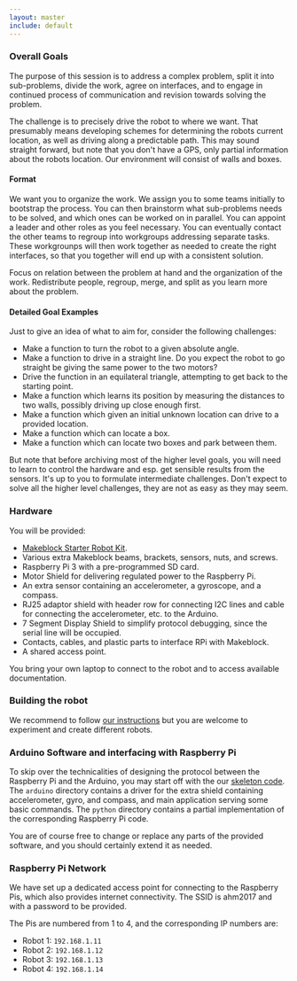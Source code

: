 ```yaml
---
layout: master
include: default
---
```


### Overall Goals

The purpose of this session is to address a complex problem, split it into
sub-problems, divide the work, agree on interfaces, and to engage in
continued process of communication and revision towards solving the
problem.

The challenge is to precisely drive the robot to where we want. That
presumably means developing schemes for determining the robots current location, as
well as driving along a predictable path. This may sound straight
forward, but note that you don't have a GPS, only partial information about
the robots location. Our environment will consist of walls and boxes.


#### Format

We want you to organize the work. We assign you to some teams initially to
bootstrap the process. You can then brainstorm what sub-problems needs to
be solved, and which ones can be worked on in parallel. You can appoint a
leader and other roles as you feel necessary. You can eventually contact
the other teams to regroup into workgroups addressing separate tasks. These
workgrounps will then work together as needed to create the right
interfaces, so that you together will end up with a consistent solution.

Focus on relation between the problem at hand and the organization of the
work. Redistribute people, regroup, merge, and split as you learn more
about the problem.


#### Detailed Goal Examples

Just to give an idea of what to aim for, consider the following challenges:

- Make a function to turn the robot to a given absolute angle.
- Make a function to drive in a straight line. Do you expect the robot to
  go straight be giving the same power to the two motors?
- Drive the function in an equilateral triangle, attempting to get back to
  the starting point.
- Make a function which learns its position by measuring the distances to
  two walls, possibly driving up close enough first.
- Make a function which given an initial unknown location can drive to a
  provided location.
- Make a function which can locate a box.
- Make a function which can locate two boxes and park between them.

But note that before archiving most of the higher level goals, you will need
to learn to control the hardware and esp. get sensible results from the
sensors.  It's up to you to formulate intermediate challenges.  Don't expect
to solve all the higher level challenges, they are not as easy as they may
seem.


### Hardware

You will be provided:

- [Makeblock Starter Robot Kit](http://www.makeblock.com/starter-robot).
- Various extra Makeblock beams, brackets, sensors, nuts, and screws.
- Raspberry Pi 3 with a pre-programmed SD card.
- Motor Shield for delivering regulated power to the Raspberry Pi.
- An extra sensor containing an accelerometer, a gyroscope, and a compass.
- RJ25 adaptor shield with header row for connecting I2C lines and cable for
  connecting the accelerometer, etc. to the Arduino.
- 7 Segment Display Shield to simplify protocol debugging, since the serial
  line will be occupied.
- Contacts, cables, and plastic parts to interface RPi with Makeblock.
- A shared access point.

You bring your own laptop to connect to the robot and to access available
documentation.


### Building the robot

We recommend to follow [our instructions](/teamwork/building/) but you are
welcome to experiment and create different robots.


### Arduino Software and interfacing with Raspberry Pi

To skip over the technicalities of designing the protocol between the
Raspberry Pi and the Arduino, you may start off with the our
[skeleton code](https://github.com/neicnordic/ahm17.neic.nordforsk.org/tree/gh-pages/teamwork).
The `arduino` directory contains a driver for the extra shield
containing accelerometer, gyro, and compass, and main application serving
some basic commands.  The `python` directory contains a partial
implementation of the corresponding Raspberry Pi code.

You are of course free to change or replace any parts of the provided
software, and you should certainly extend it as needed.


### Raspberry Pi Network

We have set up a dedicated access point for connecting to the Raspberry Pis,
which also provides internet connectivity. The SSID is ahm2017 and with a
password to be provided.

The Pis are numbered from 1 to 4, and the corresponding IP numbers are:

- Robot 1: `192.168.1.11`
- Robot 2: `192.168.1.12`
- Robot 3: `192.168.1.13`
- Robot 4: `192.168.1.14`
